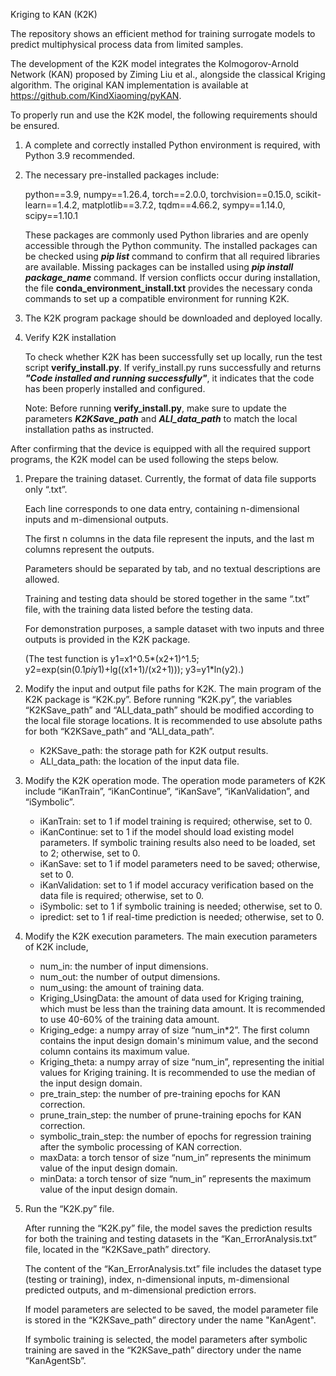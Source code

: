 Kriging to KAN (K2K)

The repository shows an efficient method for training surrogate models to predict multiphysical process data from limited samples.


The development of the K2K model integrates the Kolmogorov-Arnold Network (KAN) proposed by Ziming Liu et al., alongside the classical Kriging algorithm. The original KAN implementation is available at https://github.com/KindXiaoming/pyKAN.


To properly run and use the K2K model, the following requirements should be ensured.

1. A complete and correctly installed Python environment is required, with Python 3.9 recommended.

2. The necessary pre-installed packages include:

    python==3.9, numpy==1.26.4, torch==2.0.0, torchvision==0.15.0, scikit-learn==1.4.2, matplotlib==3.7.2, tqdm==4.66.2, sympy==1.14.0, scipy==1.10.1

   These packages are commonly used Python libraries and are openly accessible through the Python community. The installed packages can be checked using  **_pip list_**  command to confirm that all required libraries are available. Missing packages can be installed using  **_pip install package_name_**  command. If version conflicts occur during installation, the file **conda_environment_install.txt** provides the necessary conda commands to set up a compatible environment for running K2K. 

3. The K2K program package should be downloaded and deployed locally.

4. Verify K2K installation

    To check whether K2K has been successfully set up locally, run the test script **verify_install.py**. If verify_install.py runs successfully and returns **_"Code installed and running successfully"_**, it indicates that the code has been properly installed and configured.

   Note: Before running **verify_install.py**, make sure to update the parameters **_K2KSave_path_** and **_ALl_data_path_** to match the local installation paths as instructed.

After confirming that the device is equipped with all the required support programs, the K2K model can be used following the steps below.

1. Prepare the training dataset. Currently, the format of data file supports only “.txt”. 

   Each line corresponds to one data entry, containing n-dimensional inputs and m-dimensional outputs. 

   The first n columns in the data file represent the inputs, and the last m columns represent the outputs. 

   Parameters should be separated by tab, and no textual descriptions are allowed. 

   Training and testing data should be stored together in the same “.txt” file, with the training data listed before the testing data.     

   For demonstration purposes, a sample dataset with two inputs and three outputs is provided in the K2K package.

   (The test function is y1=x1^0.5*(x2+1)^1.5; y2=exp(sin(0.1*pi*y1)+lg((x1+1)/(x2+1))); y3=y1*ln(y2).)

2. Modify the input and output file paths for K2K. 
   The main program of the K2K package is “K2K.py”. Before running “K2K.py”, the variables “K2KSave_path” and “ALl_data_path” should be modified according to the local file storage locations. It is recommended to use absolute paths for both “K2KSave_path” and “ALl_data_path”.
    - K2KSave_path: the storage path for K2K output results.
    - ALl_data_path: the location of the input data file.

3. Modify the K2K operation mode. 
   The operation mode parameters of K2K include “iKanTrain”, “iKanContinue”, “iKanSave”, “iKanValidation”, and “iSymbolic”.
    - iKanTrain: set to 1 if model training is required; otherwise, set to 0.  
    - iKanContinue: set to 1 if the model should load existing model parameters. If symbolic training results also need to be loaded, set to 2; otherwise, set to 0.  
    - iKanSave: set to 1 if model parameters need to be saved; otherwise, set to 0.  
    - iKanValidation: set to 1 if model accuracy verification based on the data file is required; otherwise, set to 0.  
    - iSymbolic: set to 1 if symbolic training is needed; otherwise, set to 0.
    - ipredict: set to 1 if real-time prediction is needed; otherwise, set to 0.

4. Modify the K2K execution parameters. 
    The main execution parameters of K2K include,
    - num_in: the number of input dimensions.  
    - num_out: the number of output dimensions.  
    - num_using: the amount of training data.  
    - Kriging_UsingData: the amount of data used for Kriging training, which must be less than the training data amount. It is recommended to use 40-60% of the training data amount.  
    - Kriging_edge: a numpy array of size “num_in*2”. The first column contains the input design domain's minimum value, and the second column contains its maximum value.
    - Kriging_theta: a numpy array of size “num_in”, representing the initial values for Kriging training. It is recommended to use the median of the input design domain.  
    - pre_train_step: the number of pre-training epochs for KAN correction.  
    - prune_train_step: the number of prune-training epochs for KAN correction.  
    - symbolic_train_step: the number of epochs for regression training after the symbolic processing of KAN correction.
    - maxData: a torch tensor of size “num_in” represents the minimum value of the input design domain.  
    - minData: a torch tensor of size “num_in” represents the maximum value of the input design domain.

5. Run the “K2K.py” file. 

   After running the “K2K.py” file, the model saves the prediction results for both the training and testing datasets in the “Kan_ErrorAnalysis.txt” file, located in the “K2KSave_path” directory. 

   The content of the “Kan_ErrorAnalysis.txt” file includes the dataset type (testing or training), index, n-dimensional inputs, m-dimensional predicted outputs, and m-dimensional prediction errors.

   If model parameters are selected to be saved, the model parameter file is stored in the “K2KSave_path” directory under the name "KanAgent". 

   If symbolic training is selected, the model parameters after symbolic training are saved in the “K2KSave_path” directory under the name “KanAgentSb”.
